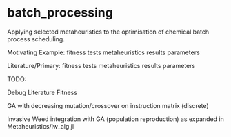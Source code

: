 # batch_processing
Applying selected metaheuristics to the optimisation of chemical batch process scheduling.

Motivating Example: fitness
					tests
					metaheuristics
					results
					parameters

Literature/Primary: fitness
					tests
					metaheuristics
					results
					parameters

TODO:

Debug Literature Fitness

GA with decreasing mutation/crossover on instruction matrix (discrete)

Invasive Weed integration with GA (population reproduction) as expanded in Metaheuristics/iw_alg.jl
